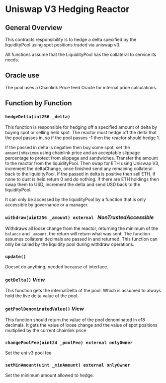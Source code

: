 # Uniswap V3 Hedging Reactor

## General Overview

This contracts responsibility is to hedge a delta specified by the liquidityPool using spot positions traded via uniswap v3.

All functions assume that the LiquidityPool has the collateral to service its needs. 

## Oracle use

The pool uses a Chainlink Price feed Oracle for internal price calculations.

## Function by Function

### ```hedgeDelta(int256 _delta)```

This function is responsible for hedging off a specified amount of delta by buying spot or selling held spot. The reactor must hedge off the delta that the pool passes in, so if the pool passes -1 then the reactor should hedge 1.

If the passed in delta is negative then buy some spot, set the ```amountInMaximum``` using chainlink price and an acceptable slippage percentage to protect from slippage and sandwiches. Transfer the amount to the reactor from the liquidityPool. Then swap for ETH using Uniswap V3, increment the deltaChange, once finished send any remaining collateral back to the liquidityPool.
If the passed in delta is positive then sell ETH, if none to dust is held return 0 and do nothing. If there are ETH holdings then swap them to USD, increment the delta and send USD back to the liquidityPool.

It can only be accessed by the liquidityPool by a function that is only accessible by governance or a manager.

### ```withdraw(uint256 _amount) external ``` ***NonTrustedAccessible***

Withdraws all loose change from the reactor, returning the minimum of the ```balance``` and ```_amount```, the return will return what was sent. The function assumes collateral decimals are passed in and returned. This function can only be called by the liquidity pool during withdraw operations. 

### ```update()```

Doesnt do anything, needed because of interface.

### ```getDelta()``` ***View***

This function gets the internalDelta of the pool. Which is assumed to always hold the live delta value of the pool.

### ```getPoolDenominatedValue()``` ***View***

This function should return the value of the pool denominated in e18 decimals. It gets the value of loose change and the value of spot positions multiplied by the current chainlink price

### ```changePoolFee(uint24 _poolFee) external onlyOwner```

Set the uni v3 pool fee

### ```setMinAmount(uint _minAmount) external onlyOwner```

Set the minimum amount allowed to hedge.

